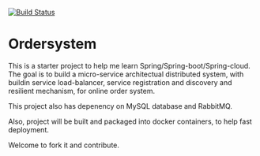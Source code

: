 [![Build Status](https://travis-ci.org/tutor123/ordersystem.svg?branch=master)](https://travis-ci.org/tutor123/ordersystem)

# Ordersystem

This is a starter project to help me learn Spring/Spring-boot/Spring-cloud. The goal is to build a micro-service architectual distributed system, with buildin service load-balancer, service registration and discovery and resilient mechanism, for online order system. 

This project also has depenency on MySQL database and RabbitMQ. 

Also, project will be built and packaged into docker containers, to help fast deployment.

Welcome to fork it and contribute.
